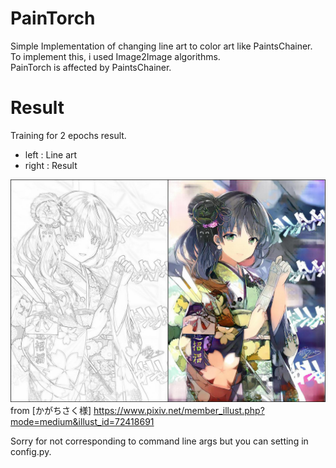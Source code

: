 PainTorch
===
Simple Implementation of changing line art to color art like PaintsChainer.  
To implement this, i used Image2Image algorithms.  
PainTorch is affected by PaintsChainer.

# Result
Training for 2 epochs result.  

- left : Line art
- right : Result
  
![result.jpg](https://github.com/reppy4620/PainTorch/blob/master/imgs/result.jpg)  
from [かがちさく様] https://www.pixiv.net/member_illust.php?mode=medium&illust_id=72418691  
  
Sorry for not corresponding to command line args but you can setting in config.py.